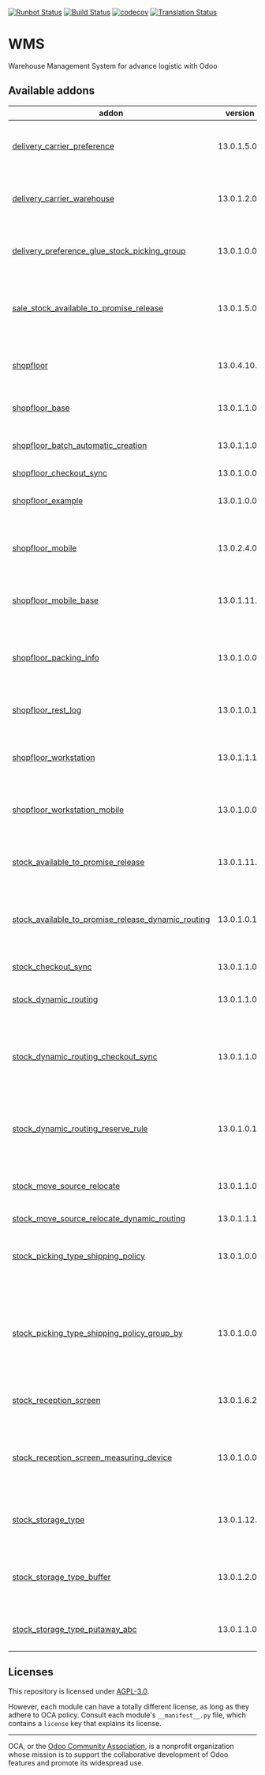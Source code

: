 [![Runbot Status](https://runbot.odoo-community.org/runbot/badge/flat/285/13.0.svg)](https://runbot.odoo-community.org/runbot/repo/github-com-oca-wms-285)
[![Build Status](https://travis-ci.com/OCA/wms.svg?branch=13.0)](https://travis-ci.com/OCA/wms)
[![codecov](https://codecov.io/gh/OCA/wms/branch/13.0/graph/badge.svg)](https://codecov.io/gh/OCA/wms)
[![Translation Status](https://translation.odoo-community.org/widgets/wms-13-0/-/svg-badge.svg)](https://translation.odoo-community.org/engage/wms-13-0/?utm_source=widget)

<!-- /!\ do not modify above this line -->

# WMS

Warehouse Management System for advance logistic with Odoo

<!-- /!\ do not modify below this line -->

<!-- prettier-ignore-start -->

[//]: # (addons)

Available addons
----------------
addon | version | summary
--- | --- | ---
[delivery_carrier_preference](delivery_carrier_preference/) | 13.0.1.5.0 | Advanced selection of preferred shipping methods
[delivery_carrier_warehouse](delivery_carrier_warehouse/) | 13.0.1.2.0 | Get delivery method used in sales orders from warehouse
[delivery_preference_glue_stock_picking_group](delivery_preference_glue_stock_picking_group/) | 13.0.1.0.0 | Fix Delivery preferences module on grouping picking
[sale_stock_available_to_promise_release](sale_stock_available_to_promise_release/) | 13.0.1.5.0 | Integration between Sales and Available to Promise Release
[shopfloor](shopfloor/) | 13.0.4.10.0 | manage warehouse operations with barcode scanners
[shopfloor_base](shopfloor_base/) | 13.0.1.1.0 | Core module for creating mobile apps
[shopfloor_batch_automatic_creation](shopfloor_batch_automatic_creation/) | 13.0.1.1.0 | Create batch transfers for Cluster Picking
[shopfloor_checkout_sync](shopfloor_checkout_sync/) | 13.0.1.0.0 | Glue module
[shopfloor_example](shopfloor_example/) | 13.0.1.0.0 | Show how to customize the Shopfloor app frontend.
[shopfloor_mobile](shopfloor_mobile/) | 13.0.2.4.0 | Mobile frontend for WMS Shopfloor app
[shopfloor_mobile_base](shopfloor_mobile_base/) | 13.0.1.11.0 | Mobile frontend for WMS Shopfloor app
[shopfloor_packing_info](shopfloor_packing_info/) | 13.0.1.0.0 | Allows to predefine packing information messages per partner.
[shopfloor_rest_log](shopfloor_rest_log/) | 13.0.1.0.1 | Integrate rest_log into Shopfloor app
[shopfloor_workstation](shopfloor_workstation/) | 13.0.1.1.1 | Manage warehouse workstation with barcode scanners
[shopfloor_workstation_mobile](shopfloor_workstation_mobile/) | 13.0.1.0.0 | Shopfloor mobile app integration for workstation
[stock_available_to_promise_release](stock_available_to_promise_release/) | 13.0.1.11.1 | Release Operations based on available to promise
[stock_available_to_promise_release_dynamic_routing](stock_available_to_promise_release_dynamic_routing/) | 13.0.1.0.1 | Glue between moves release and dynamic routing
[stock_checkout_sync](stock_checkout_sync/) | 13.0.1.1.0 | Sync location for Checkout operations
[stock_dynamic_routing](stock_dynamic_routing/) | 13.0.1.1.0 | Dynamic routing of stock moves
[stock_dynamic_routing_checkout_sync](stock_dynamic_routing_checkout_sync/) | 13.0.1.1.0 | Glue module for tests when dynamic routing and checkout sync are used
[stock_dynamic_routing_reserve_rule](stock_dynamic_routing_reserve_rule/) | 13.0.1.0.1 | Glue module between dynamic routing and reservation rules
[stock_move_source_relocate](stock_move_source_relocate/) | 13.0.1.1.0 | Change source location of unavailable moves
[stock_move_source_relocate_dynamic_routing](stock_move_source_relocate_dynamic_routing/) | 13.0.1.1.1 | Glue module
[stock_picking_type_shipping_policy](stock_picking_type_shipping_policy/) | 13.0.1.0.0 | Define different shipping policies according to picking type
[stock_picking_type_shipping_policy_group_by](stock_picking_type_shipping_policy_group_by/) | 13.0.1.0.0 | Glue module for Picking Type Shipping Policy and Group Transfers by Partner and Carrier
[stock_reception_screen](stock_reception_screen/) | 13.0.1.6.2 | Dedicated screen to receive/scan goods.
[stock_reception_screen_measuring_device](stock_reception_screen_measuring_device/) | 13.0.1.0.0 | Allow to use a measuring device from a reception screen.for packaging measurement
[stock_storage_type](stock_storage_type/) | 13.0.1.12.0 | Manage packages and locations storage types
[stock_storage_type_buffer](stock_storage_type_buffer/) | 13.0.1.2.0 | Exclude storage locations from put-away if their buffer is full
[stock_storage_type_putaway_abc](stock_storage_type_putaway_abc/) | 13.0.1.1.0 | Advanced storage strategy ABC for WMS

[//]: # (end addons)

<!-- prettier-ignore-end -->

## Licenses

This repository is licensed under [AGPL-3.0](LICENSE).

However, each module can have a totally different license, as long as they adhere to OCA
policy. Consult each module's `__manifest__.py` file, which contains a `license` key
that explains its license.

----

OCA, or the [Odoo Community Association](http://odoo-community.org/), is a nonprofit
organization whose mission is to support the collaborative development of Odoo features
and promote its widespread use.
